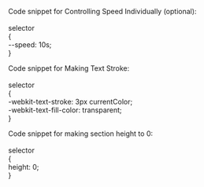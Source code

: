 Code snippet for Controlling Speed Individually (optional):<br><br>
selector<br>{<br>
    --speed: 10s;<br>
}
 

 

Code snippet for Making Text Stroke:<br><br>
selector<br>{<br>
    -webkit-text-stroke: 3px currentColor;<br>
    -webkit-text-fill-color: transparent;<br>
}
 

 

Code snippet for making section height to 0:<br><br>
selector<br>{<br>
    height: 0;<br>
}
